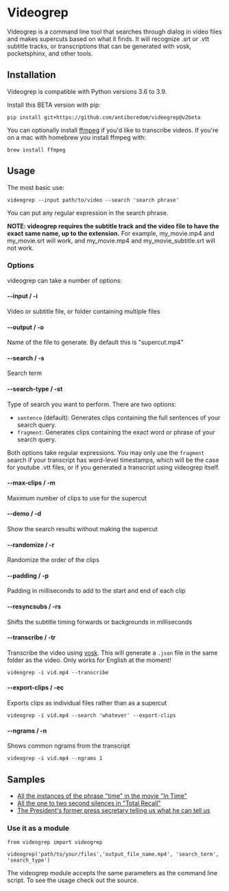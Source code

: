 Videogrep
=========

Videogrep is a command line tool that searches through dialog in video files and makes supercuts based on what it finds. It will recognize .srt or .vtt subtitle tracks, or transcriptions that can be generated with vosk, pocketsphinx, and other tools.

## Installation

Videogrep is compatible with Python versions 3.6 to 3.9.

Install this BETA version with pip:

```
pip install git+https://github.com/antiboredom/videogrep@v2beta
```

You can optionally install [ffmpeg](http://ffmpeg.org/) if you'd like to transcribe videos. If you're on a mac with homebrew you install ffmpeg with:

```
brew install ffmpeg
```

## Usage

The most basic use:

```
videogrep --input path/to/video --search 'search phrase'
```

You can put any regular expression in the search phrase.

**NOTE: videogrep requires the subtitle track and the video file to have the exact same name, up to the extension.** For example, my_movie.mp4 and my_movie.srt will work, and my_movie.mp4 and my_movie_subtitle.srt will not work.

### Options

videogrep can take a number of options:


#### --input / -i

Video or subtitle file, or folder containing multiple files


#### --output / -o

Name of the file to generate. By default this is "supercut.mp4"


#### --search / -s

Search term


#### --search-type / -st

Type of search you want to perform. There are two options:

* `sentence` (default): Generates clips containing the full sentences of your search query.
* `fragment`: Generates clips containing the exact word or phrase of your search query.

Both options take regular expressions. You may only use the `fragment` search if your transcript has word-level timestamps, which will be the case for youtube .vtt files, or if you generated a transcript using videogrep itself.

#### --max-clips / -m

Maximum number of clips to use for the supercut


#### --demo / -d

Show the search results without making the supercut


#### --randomize / -r

Randomize the order of the clips


#### --padding / -p

Padding in milliseconds to add to the start and end of each clip

#### --resyncsubs / -rs

Shifts the subtitle timing forwards or backgrounds in milliseconds

#### --transcribe / -tr

Transcribe the video using [vosk](https://alphacephei.com/vosk/). This will generate a `.json` file in the same folder as the video. Only works for English at the moment!

```
videogrep -i vid.mp4 --transcribe
```

#### --export-clips / -ec

Exports clips as individual files rather than as a supercut

```
videogrep -i vid.mp4 --search 'whatever' --export-clips
```

#### --ngrams / -n

Shows common ngrams from the transcript

```
videogrep -i vid.mp4 --ngrams 1
```




## Samples 
* [All the instances of the phrase "time" in the movie "In Time"](https://www.youtube.com/watch?v=PQMzOUeprlk)
* [All the one to two second silences in "Total Recall"](https://www.youtube.com/watch?v=qEtEbXVbYJQ)
* [The President's former press secretary telling us what he can tell us](https://www.youtube.com/watch?v=D7pymdCU5NQ)

### Use it as a module

```
from videogrep import videogrep

videogrep('path/to/your/files','output_file_name.mp4', 'search_term', 'search_type')
```
The videogrep module accepts the same parameters as the command line script. To see the usage check out the source.

